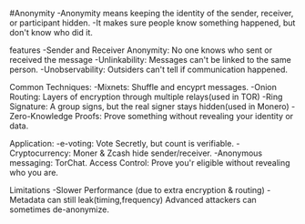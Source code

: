#Anonymity
-Anonymity means keeping the identity of the sender, receiver, or participant hidden.
-It makes sure people know something happened, but don't know who did it.

features
  -Sender and Receiver Anonymity: No one knows who sent or received the message
  -Unlinkability: Messages can't be linked to the same person.
  -Unobservability: Outsiders can't tell if communication happened.

Common Techniques:
  -Mixnets: Shuffle and encyprt messages. 
  -Onion Routing: Layers of encryption through multiple relays(used in TOR)
  -Ring Signature: A group signs, but the real signer stays hidden(used in Monero)
  -Zero-Knowledge Proofs: Prove something without revealing your identity or data.

  Application: 
    -e-voting: Vote Secretly, but count is verifiable.
    -Cryptocurrency: Moner & Zcash hide sender/receiver.
    -Anonymous messaging: TorChat.
    Access Control: Prove you'r eligible without revealing who you are.

  Limitations
    -Slower Performance (due to extra encryption & routing)
    -Metadata can still leak(timing,frequency)
    Advanced attackers can sometimes de-anonymize.
